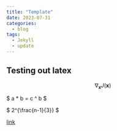 ```yaml
---
title: "Template"
date: 2023-07-31
categories:
  - blog
tags:
  - Jekyll
  - update
---
```


## Testing out latex

$$ \nabla_\boldsymbol{x} J(\boldsymbol{x}) $$

$ a * b = c ^ b $

$ 2^{\frac{n-1}{3}} $

[link](https://www.janmeppe.com/blog/How-to-add-mathjax-to-minimal-mistakes/)